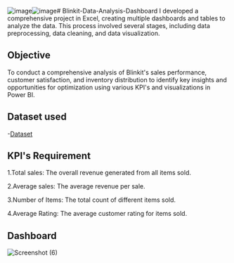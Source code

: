![image](https://github.com/user-attachments/assets/3b60f074-e671-4757-accc-a7c7edfebf94)![image](https://github.com/user-attachments/assets/2db9f5cd-a33b-4093-93c6-6126620ec398)# Blinkit-Data-Analysis-Dashboard
I developed a comprehensive project in Excel, creating multiple dashboards and tables to analyze the data. This process involved several stages, including data preprocessing, data cleaning, and data visualization.
## Objective
To conduct a comprehensive analysis of Blinkit's sales performance, customer satisfaction, and inventory distribution to identify key insights and opportunities for optimization using various KPI's and visualizations in Power BI.

## Dataset used
-<a href="https://github.com/nandini847/Data-AnalysisDashboard/blob/main/BlinkIT%20Grocery%20Data%20Excel.xlsx">Dataset</a>

## KPI's Requirement
1.Total sales: The overall revenue generated from all items sold.

2.Average sales: The average revenue per sale.

3.Number of Items: The total count of different items sold.

4.Average Rating: The average customer rating for items sold.

## Dashboard
![Screenshot (6)](https://github.com/user-attachments/assets/42212b4e-47f6-4aa4-8abe-5240376ce8e2)

